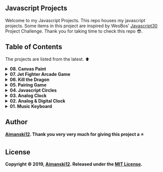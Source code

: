 ## Javascript Projects

Welcome to my Javascript Projects. This repo houses my javascript projects. Some items in this project are inspired by WesBos' [Javascript30](https://javascript30.com/) Project Challenge. Thank you for taking time to check this repo :sunglasses:.

## Table of Contents

The projects are listed from the latest. :arrow_up:


<details>
  <summary><strong>08. Canvas Paint<strong></summary>
  
  ### OverView :sunglasses:

  HTML Canvas is one of the most fascinating things that like to play with. So I created this canvas project that allows the user to create images using mouse as their brush. I enjoyed creating this project and I learned a lot from it. 

  [View it live from your browser](https://aimanski-js08-canvaspainting.firebaseapp.com/) Deployed with Firebase through ReactJS<br>
  [Watch Short Video Clip](https://youtu.be/JBiNqM2tNtU) <br>
  [View project source code](https://github.com/Aimanski12/Javascript_Projects/tree/proj08).

<div float="left">
  <a href="https://youtu.be/JBiNqM2tNtU">
    <img src="https://github.com/Aimanski12/proj-resource/blob/master/libs/proj-08.gif" alt="screen shot">
  </a>
</div>
  
</details>



<details>
  <summary><strong>07. Jet Fighter Arcade Game<strong></summary>
  
  ### OverView :sunglasses:

  This is an app that is inspired by Jet Fighter arcade game. I created this app for this project because I was inspired by the animations and audio effects.

  [View it live from your browser](https://aimanski-js05-jetfigther.firebaseapp.com/) Deployed with Firebase through ReactJS<br>
  [Watch Short Video Clip](https://youtu.be/8WTpfiNCJC4) on Youtube.<br>
  [View project source code](https://github.com/Aimanski12/Javascript_Projects/tree/proj07).

  <div float="left">
    <a href="https://youtu.be/8WTpfiNCJC4">
      <img src="https://user-images.githubusercontent.com/32781697/60228296-d8e56600-9857-11e9-9a91-6646c667c6d0.gif" alt="screen shot">
    </a>
  </div>
  
</details>


<details>
  <summary><strong>06. Kill the Dragon</strong></summary>
  
  ### OverView :sunglasses:

  This is a game app that has the same principles of Whack-A-Mole. In this app, I have added more characters and replace the Mole character to a dragon. I have also added audio effects and some css animations.

  [View it live from your browser](https://aimanski-js06-killdra.firebaseapp.com/). Deployed with Firebase through ReactJS<br>
  [Watch Short Video Clip](https://youtu.be/GmZhFm44Nsk) on YouTube<br>
  [View project source code](https://github.com/Aimanski12/Javascript_Projects/tree/proj06).

  <div float="left">
    <a href="https://youtu.be/GmZhFm44Nsk">
      <img src="https://user-images.githubusercontent.com/32781697/59968240-12d30700-94fc-11e9-924b-9ca82f89fc2f.gif" alt="screen shot">
    </a>
  </div>
</details>


<details>
  <summary><strong>05. Pairing Game</strong></summary>
  
  ### Overview :sunglasses:

  Pairing Game is one the most common programming exercises and so I decided to create one. In this app, I have integrated some audio effects to make this app a little interesting. I had so much fun building this application and I learned a lot from it.

  [View it live from your browser](https://aimanski-js05-pairgame.firebaseapp.com/). Deployed with Firebase through ReactJS<br>
  [Watch Short Video Clip](https://www.youtube.com/watch?v=xg9Lok5UCZA) on YouTube<br>
  [View project source code](https://github.com/Aimanski12/Javascript_Projects/tree/proj05).

  <div float="left">
    <a href="https://www.youtube.com/watch?v=xg9Lok5UCZA">
      <img src="https://user-images.githubusercontent.com/32781697/59236072-2c01bc80-8bba-11e9-82f3-eb2a101ca2ea.gif" alt="screen shot">
    </a>
  </div>
</details>



<details>
  <summary><strong>04. Javascript Circles</strong></summary>

  ### Overview :sunglasses:

  This is an application that generates multiple random circles in the browser. It is using javascript canvass to create 2d circles and increase its size as in a fraction of time. 

  [View it live from your browser](https://aimanski-js04-circles.herokuapp.com/) <br>
  [Watch Short Video Clip](https://www.youtube.com/watch?v=03MPwtkB0fY) on Youtube <br>
  [View project source code](https://github.com/Aimanski12/Javascript_Projects/tree/proj04)

  <div float="left">
    <a href="https://www.youtube.com/watch?v=03MPwtkB0fY">
      <img src="https://user-images.githubusercontent.com/32781697/59149326-bccd7200-89d9-11e9-81ea-e8dfa153037b.gif" alt="screen shot">
    </a>
  </div>
</details>


<details>
  <summary><strong>03. Analog Clock</strong></summary>

  ### Overview :sunglasses:

  This Analog Clock is built from [p5.js](https://p5js.org/) a JS client-side library for creating graphic and interactive experiences for the user. <br>
  You can use this app if you need to run some clock on your desktop.

  [View it live from your browser](https://aimanski-js03-clock.herokuapp.com/) <br>
  [Watch Short Video Clip](https://www.youtube.com/watch?v=KEb3TGOjB5Y&feature=youtu.be) <br>
  [View project source code](https://github.com/Aimanski12/Javascript_Projects/tree/proj03)


  <div float="left">
    <a href="https://www.youtube.com/watch?v=KEb3TGOjB5Y&feature=youtu.be">
      <img src="https://user-images.githubusercontent.com/32781697/58377318-fff00580-7f42-11e9-803f-88fbffc9e4af.gif" alt="screen shot">
    </a>
  </div>
</details>


<details>
  <summary><strong>02. Analog & Digital Clock</strong></summary>

  ### Overview :sunglasses:

  This is an app that outputs digital and analog clock on your browser. The analog clock is using javascript and css animations.

  [View it live from your browser](https://aimanski-js02-clock.herokuapp.com/) <br>
  [Watch Short Video Clip](https://www.youtube.com/watch?v=vOa3j6Z2vrw). <br>
  [View project source code](https://github.com/Aimanski12/Javascript_Projects/tree/proj02).

  <div float="left">
    <a href="https://www.youtube.com/watch?v=vOa3j6Z2vrw">
      <img src="https://user-images.githubusercontent.com/32781697/57983633-ecf8a500-7a19-11e9-9a20-28704f18e800.gif" alt="screen shot">
    </a>
  </div>
</details>


<details>
  <summary><strong>01. Music Keyboard</strong></summary>

  ### Overview :sunglasses:

  This project is a simple musical keyboard that plays a sound whenever you press a key that corresponds to the sound. This application allows you to create simple music rythms on the fly. 

  [View it live from your browser](https://aimanski-js01-musickeyboard.herokuapp.com/) <br>
  [Watch Short Video Clip](https://www.youtube.com/watch?v=4dpbqbb1AWQ&feature=youtu.be). <br>
  [View project source code](https://github.com/Aimanski12/Javascript_Projects).

  <div float="left">
    <a href="https://www.youtube.com/watch?v=4dpbqbb1AWQ&feature=youtu.be">
      <img src="https://user-images.githubusercontent.com/32781697/57826349-87ca5880-7768-11e9-8d04-098de21edeb4.jpg" alt="screen shot">
    </a>
  </div>
</details>

## Author

[Aimanski12](https://github.com/Aimanski12).
Thank you very very much for giving this project a :star:

## License 

Copyright © 2019, [Aimanski12](https://github.com/Aimanski12).
Released under the [MIT License](LICENSE).
